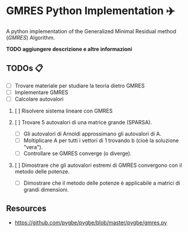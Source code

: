 # GMRES Python Implementation :airplane:

A python implementation of the Generalized Minimal Residual method (_GMRES_) Algorithm.

**TODO aggiungere descrizione e altre informazioni**

## TODOs 📋

- [ ] Trovare materiale per studiare la teoria dietro GMRES
- [ ] Implementare GMRES
- [ ] Calcolare autovalori

1. [ ] Risolvere sistema lineare con GMRES

2. [ ] Trovare 5 autovalori di una matrice grande (SPARSA).
    - [ ] Gli autovalori di Arnoldi approssimano gli autovalori di A.
    - [ ] Moltiplicare A per tutti i vettori di 1 trovando b (cioè la soluzione "vera").
    - [ ] Controllare se GMRES converge (o diverge).

3. [ ] Dimostrare che gli autovalori estremi di GMRES convergono con il metodo delle potenze.
    - [ ] Dimostrare che il metodo delle potenze è applicabile a matrici di grandi dimensioni. 

## Resources

- https://github.com/pygbe/pygbe/blob/master/pygbe/gmres.py 